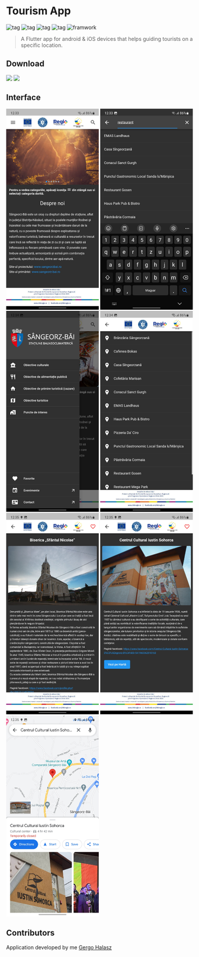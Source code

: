 # Tourism App
![tag](https://img.shields.io/badge/-iOS-FF7B54) ![tag](https://img.shields.io/badge/-Android-FF7B54) ![tag](https://img.shields.io/badge/-Tourism-FF7B54) ![tag](https://img.shields.io/badge/-Helper-FF7B54) ![framwork](https://img.shields.io/badge/-Flutter-6C00FF)
> A Flutter app for android & iOS devices that helps guiding tourists on a specific location.
## Download
<a href="https://play.google.com/store/apps/details?id=com.sangeorzbai.turistic&hl=en&gl=US"><img src="https://play.google.com/intl/en_us/badges/images/generic/en_badge_web_generic.png" width="200"></img></a>
<a href="https://apps.apple.com/sa/app/s%C3%A2ngeorz-b%C4%83i-turistic-app/id1660837541"><img src="https://www.freepnglogos.com/uploads/app-store-logo-png/download-on-the-app-store-logo-png-23.png" width="200"></img></a>
## Interface
<kbd><img width="250" src=".\resources\1.jpg"></a></kbd>
<kbd><img width="250" src=".\resources\2.jpg"></a></kbd>
<kbd><img width="250" src=".\resources\3.jpg"></a></kbd>
<kbd><img width="250" src=".\resources\4.jpg"></a></kbd>
<kbd><img width="250" src=".\resources\5.jpg"></a></kbd>
<kbd><img width="250" src=".\resources\6.jpg"></a></kbd>
<kbd><img width="250" src=".\resources\7.jpg"></a></kbd>

## Contributors

Application developed by me [Gergo Halasz](https://github.com/HalaszGergo123)



